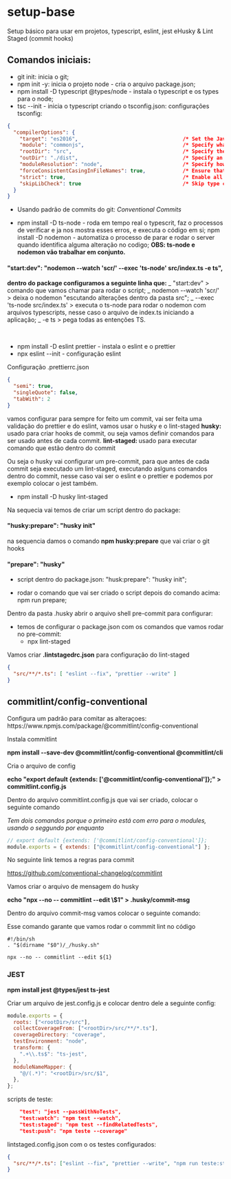 # setup-base

Setup básico para usar em projetos, typescript, eslint, jest eHusky &amp; Lint Staged (commit hooks)

## Comandos iniciais:

- git init: inicia o git;
- npm init -y: inicia o projeto node - cria o arquivo package.json;
- npm install -D typescript @types/node - instala o typescript e os types para o node;
- tsc --init - inicia o typescript criando o tsconfig.json: configurações tsconfig:

```JSON
{
  "compilerOptions": {
    "target": "es2016",                                  /* Set the JavaScript language version for emitted JavaScript and include compatible library declarations. */
    "module": "commonjs",                                /* Specify what module code is generated. */
    "rootDir": "src",                                    /* Specify the root folder within your source files. */
    "outDir": "./dist",                                  /* Specify an output folder for all emitted files. */
    "moduleResolution": "node",                          /* Specify how TypeScript looks up a file from a given module specifier. */
    "forceConsistentCasingInFileNames": true,            /* Ensure that casing is correct in imports. */
    "strict": true,                                      /* Enable all strict type-checking options. */
    "skipLibCheck": true                                 /* Skip type checking all .d.ts files. */
  }
}
```

- Usando padrão de commits do git: <i>Conventional Commits</i>

- npm install -D ts-node - roda em tempo real o typescrit, faz o processos de verificar e ja nos mostra esses erros, e executa o código em si;
  npm install -D nodemon - automatiza o processo de parar e rodar o server quando identifica alguma alteração no codigo;
  <b>OBS: ts-node e nodemon vão trabalhar em conjunto.</b>

#### "start:dev": "nodemon --watch 'scr/' --exec 'ts-node' src/index.ts -e ts",

<b>dentro do package configuramos a seguinte linha que:</b>
_ "start:dev" > comando que vamos chamar para rodar o script;
_ nodemon --watch 'scr/' > deixa o nodemon "escutando alterações dentro da pasta src";
_ --exec 'ts-node src/index.ts' > executa o ts-node para rodar o nodemon com arquivos typescripts, nesse caso o arquivo de index.ts iniciando a aplicação;
_ -e ts > pega todas as entenções TS.

<br>

- npm install -D eslint prettier - instala o eslint e o prettier
- npx eslint --init - configuração eslint

<p>Configuração .prettierrc.json</p>

```JSON
{
  "semi": true,
  "singleQuote": false,
  "tabWith": 2
}
```

vamos configurar para sempre for feito um commit, vai ser feita uma validação do prettier e do eslint, vamos usar
o husky e o lint-staged
<b>husky: </b> usado para criar hooks de commit, ou seja vamos definir comandos para ser usado antes de cada commit.
<b>lint-staged: </b>usado para executar comando que estão dentro do commit

<p>Ou seja o husky vai configurar um pre-commit, para que antes de cada commit seja executado um lint-staged, executando aslguns comandos dentro do commit, nesse caso vai ser o eslint e o prettier e podemos por exemplo colocar o jest também.</p>

- npm install -D husky lint-staged

Na sequecia vai temos de criar um script dentro do package:

#### "husky:prepare": "husky init"

<p>na sequencia damos o comando <b>npm husky:prepare</b> que vai criar o git hooks </p>

#### "prepare": "husky"

- script dentro do package.json: "husk:prepare": "husky init";

- rodar o comando que vai ser criado o script depois do comando acima: npm run prepare;

Dentro da pasta .husky abrir o arquivo shell pre-commit para configurar:

- temos de configurar o package.json com os comandos que vamos rodar no pre-commit:
  - npx lint-staged

<p>Vamos criar <b>.lintstagedrc.json</b> para configuração do lint-staged </p>

```JSON
{
  "src/**/*.ts": [ "eslint --fix", "prettier --write" ]
}
```

## commitlint/config-conventional

<p>Configura um padrão para comitar as alteraçoes:
https://www.npmjs.com/package/@commitlint/config-conventional</p>

<p>Instala commitlint</p>

<b>npm install --save-dev @commitlint/config-conventional @commitlint/cli</b>

<p>Cria o arquivo de config</p>

<b>echo "export default {extends: ['@commitlint/config-conventional']};" > commitlint.config.js</b>

<p>Dentro do arquivo commitlint.config.js que vai ser criado, colocar o seguinte comando</p>

<i>Tem dois comandos porque o primeiro está com erro para o modules, usando o seggundo por enquanto</i>

```javascript
// export default {extends: ['@commitlint/config-conventional']};
module.exports = { extends: ["@commitlint/config-conventional"] };
```

<p>No seguinte link temos a regras para commit</p>

<a href="https://github.com/conventional-changelog/commitlint">https://github.com/conventional-changelog/commitlint</a>

<p>Vamos criar o arquivo de mensagem do husky</p>
<b>echo "npx --no -- commitlint --edit \$1" > .husky/commit-msg</b>

<p>Dentro do arquivo commit-msg vamos colocar o seguinte comando:</p>
<p>Esse comando garante que vamos rodar o commmit lint no código</p>

```SHELL
#!/bin/sh
. "$(dirname "$0")/_/husky.sh"

npx --no -- commitlint --edit ${1}
```

### JEST

<b>npm install jest @types/jest ts-jest</b>

<p>Criar um arquivo de jest.config.js e colocar dentro dele a seguinte config:</p>

```javascript
module.exports = {
  roots: ["<rootDir>/src"],
  collectCoverageFrom: ["<rootDir>/src/**/*.ts"],
  coverageDirectory: "coverage",
  testEnvironment: "node",
  transform: {
    ".+\\.ts$": "ts-jest",
  },
  moduleNameMapper: {
    "@/(.*)": "<rootDir>/src/$1",
  },
};
```

<p>scripts de teste:</p>

~~~JSON
    "test": "jest --passWithNoTests",
    "test:watch": "npm test --watch",
    "test:staged": "npm test --findRelatedTests",
    "test:push": "npm teste --coverage"
~~~


<p>lintstaged.config.json com o os testes configurados:</p>

~~~JSON
{
  "src/**/*.ts": ["eslint --fix", "prettier --write", "npm run teste:staged"]
}
~~~

